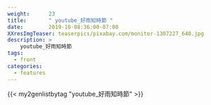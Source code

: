 ```yaml
---
weight:      23
title:       " youtube_好雨知時節 "
date:        2019-10-08:36:00-07:00
XXresImgTeaser: teaserpics/pixabay.com/monitor-1307227_640.jpg
description: >
    youtube_好雨知時節
tags:
  - front
categories:
  - features
---
```


{{< my2genlistbytag "youtube_好雨知時節" >}}
